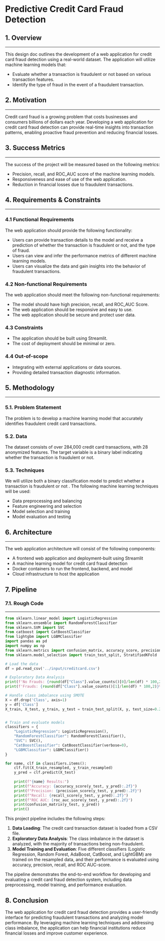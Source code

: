 # Predictive Credit Card Fraud Detection

## 1. Overview
---
This design doc outlines the development of a web application for credit card fraud detection using a real-world dataset. The application will utilize machine learning models that:

- Evaluate whether a transaction is fraudulent or not based on various transaction features.
- Identify the type of fraud in the event of a fraudulent transaction.

## 2. Motivation
---
Credit card fraud is a growing problem that costs businesses and consumers billions of dollars each year. Developing a web application for credit card fraud detection can provide real-time insights into transaction patterns, enabling proactive fraud prevention and reducing financial losses.

## 3. Success Metrics
---
The success of the project will be measured based on the following metrics:

- Precision, recall, and ROC_AUC score of the machine learning models.
- Responsiveness and ease of use of the web application.
- Reduction in financial losses due to fraudulent transactions.

## 4. Requirements & Constraints
---
### 4.1 Functional Requirements

The web application should provide the following functionality:

- Users can provide transaction details to the model and receive a prediction of whether the transaction is fraudulent or not, and the type of fraud.
- Users can view and infer the performance metrics of different machine learning models.
- Users can visualize the data and gain insights into the behavior of fraudulent transactions.

### 4.2 Non-functional Requirements

The web application should meet the following non-functional requirements:

- The model should have high precision, recall, and ROC_AUC Score.
- The web application should be responsive and easy to use.
- The web application should be secure and protect user data.

### 4.3 Constraints

- The application should be built using Streamlit.
- The cost of deployment should be minimal or zero.

### 4.4 Out-of-scope

- Integrating with external applications or data sources.
- Providing detailed transaction diagnostic information.

## 5. Methodology
---
### 5.1. Problem Statement

The problem is to develop a machine learning model that accurately identifies fraudulent credit card transactions.

### 5.2. Data

The dataset consists of over 284,000 credit card transactions, with 28 anonymized features. The target variable is a binary label indicating whether the transaction is fraudulent or not.

### 5.3. Techniques
We will utilize both a binary classification model to predict whether a transaction is fraudulent or not . The following machine learning techniques will be used:

- Data preprocessing and balancing
- Feature engineering and selection
- Model selection and training
- Model evaluation and testing

## 6. Architecture
---
The web application architecture will consist of the following components:

- A frontend web application and deployment-built using Streamlit
- A machine learning model for credit card fraud detection
- Docker containers to run the frontend, backend, and model
- Cloud infrastructure to host the application


## 7. Pipeline

### 7.1. Rough Code
---

```python
from sklearn.linear_model import LogisticRegression
from sklearn.ensemble import RandomForestClassifier
from sklearn.SVM import SVC
from catboost import CatBoostClassifier
from lightgbm import LGBMClassifier
import pandas as pd
import numpy as np
from sklearn.metrics import confusion_matrix, accuracy_score, precision_score, recall_score, f1_score, roc_auc_score
from sklearn.model_selection import train_test_split, StratifiedKFold

# Load the data
df = pd.read_csv('../input/creditcard.csv')

# Exploratory Data Analysis
print(f'No Frauds: {round(df["Class"].value_counts()[0]/len(df) * 100,2)}% of the dataset')
print(f'Frauds: {round(df["Class"].value_counts()[1]/len(df) * 100,2)}% of the dataset')

# Handle class imbalance using SMOTE
X = df.drop('Class', axis=1)
y = df['Class']
X_train, X_test, y_train, y_test = train_test_split(X, y, test_size=0.2, random_state=42)


# Train and evaluate models
classifiers = {
    "LogisticRegression": LogisticRegression(),
    "RandomForestClassifier": RandomForestClassifier(),
    "SVC": SVC(),
    "CatBoostClassifier": CatBoostClassifier(verbose=0),
    "LGBMClassifier": LGBMClassifier()
}

for name, clf in classifiers.items():
    clf.fit(X_train_resampled, y_train_resampled)
    y_pred = clf.predict(X_test)
    
    print(f"{name} Results:")
    print(f"Accuracy: {accuracy_score(y_test, y_pred):.2f}")
    print(f"Precision: {precision_score(y_test, y_pred):.2f}")
    print(f"Recall: {recall_score(y_test, y_pred):.2f}")
    print(f"ROC AUC: {roc_auc_score(y_test, y_pred):.2f}")
    print(confusion_matrix(y_test, y_pred))
    print()
```

This project pipeline includes the following steps:

1. **Data Loading**: The credit card transaction dataset is loaded from a CSV file.
2. **Exploratory Data Analysis**: The class imbalance in the dataset is analyzed, with the majority of transactions being non-fraudulent.
4. **Model Training and Evaluation**: Five different classifiers (Logistic Regression, Random Forest, AdaBoost, CatBoost, and LightGBM) are trained on the resampled data, and their performance is evaluated using accuracy, precision, recall, and ROC AUC-score.

The pipeline demonstrates the end-to-end workflow for developing and evaluating a credit card fraud detection system, including data preprocessing, model training, and performance evaluation.

## 8. Conclusion

The web application for credit card fraud detection provides a user-friendly interface for predicting fraudulent transactions and analyzing model performance. By leveraging machine learning techniques and addressing class imbalance, the application can help financial institutions reduce financial losses and improve customer experience.